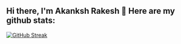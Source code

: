 ## Hi there, I'm Akanksh Rakesh 👋 Here are my github stats:

[![GitHub Streak](https://stat11.vercel.app/?user=AkankshRakesh)](https://git.io/streak-stats)
